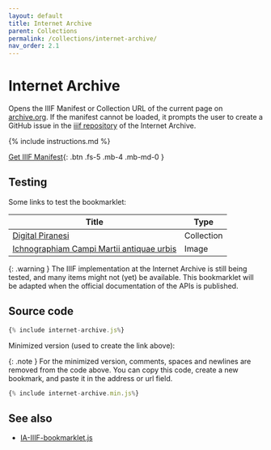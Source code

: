 ```yaml
---
layout: default
title: Internet Archive
parent: Collections
permalink: /collections/internet-archive/
nav_order: 2.1
---
```

# Internet Archive
Opens the IIIF Manifest or Collection URL of the current page on [archive.org](https://archive.org). If the manifest cannot be loaded, it prompts the user to create a GitHub issue in the [iiif repository](https://github.com/internetarchive/iiif/) of the Internet Archive.

{% include instructions.md %}

<a href="{% include internet-archive.min.js%}">Get IIIF Manifest</a>{: .btn .fs-5 .mb-4 .mb-md-0 }

## Testing
Some links to test the bookmarklet:

| Title | Type |
| --- | --- |
| [Digital Piranesi](https://archive.org/details/digital-piranesi-v17) | Collection |
| [Ichnographiam Campi Martii antiquae urbis](https://archive.org/details/piranesi-ia-vol10-007.jpg) | Image |

{: .warning }
The IIIF implementation at the Internet Archive is still being tested, and many items might not (yet) be available. This bookmarklet will be adapted when the official documentation of the APIs is published.

## Source code

```js
{% include internet-archive.js%}
```

Minimized version (used to create the link above):

{: .note }
For the minimized version, comments, spaces and newlines are removed from the code above. You can copy this code, create a new bookmark, and paste it in the address or url field.

```js
{% include internet-archive.min.js%}
```

## See also

- [IA-IIIF-bookmarklet.js](https://gist.github.com/pbinkley/c30ee85d5ac4590dba3fa8c596d7d358)